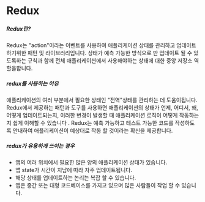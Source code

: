 # Redux

##### Redux란?

Redux는 "action"이라는 이벤트를 사용하여 애플리케이션 상태를 관리하고 업데이트하기위한 패턴 및 라이브러리입니다. 상태가 예측 가능한 방식으로 만 업데이트 될 수 있도록하는 규칙과 함께 전체 애플리케이션에서 사용해야하는 상태에 대한 중앙 저장소 역할을합니다.

##### redux를 사용하는 이유

애플리케이션의 여러 부분에서 필요한 상태인 "전역"상태를 관리하는 데 도움이됩니다.  
Redux에서 제공하는 패턴과 도구를 사용하면 애플리케이션의 상태가 언제, 어디서, 왜, 어떻게 업데이트되는지, 이러한 변경이 발생할 때 애플리케이션 로직이 어떻게 작동하는지 쉽게 이해할 수 있습니다 . Redux는 예측 가능하고 테스트 가능한 코드를 작성하도록 안내하여 애플리케이션이 예상대로 작동 할 것이라는 확신을 제공합니다.

##### redux가 유용하게 쓰이는 경우

- 앱의 여러 위치에서 필요한 많은 양의 애플리케이션 상태가 있습니다.
- 앱 state가 시간이 지남에 따라 자주 업데이트됩니다.
- 해당 상태를 업데이트하는 논리는 복잡 할 수 있습니다.
- 앱은 중간 또는 대형 코드베이스를 가지고 있으며 많은 사람들이 작업 할 수 있습니다.
